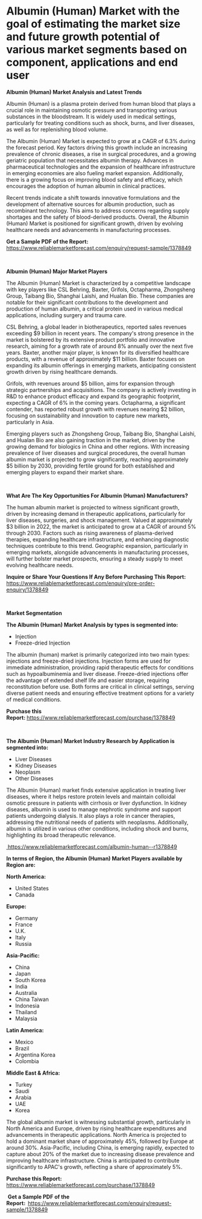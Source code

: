 <p><h1>Albumin (Human) Market with the goal of estimating the market size and future growth potential of various market segments based on component, applications and end user</h1></p><p><strong>Albumin (Human) Market Analysis and Latest Trends</strong></p>
<p><p>Albumin (Human) is a plasma protein derived from human blood that plays a crucial role in maintaining osmotic pressure and transporting various substances in the bloodstream. It is widely used in medical settings, particularly for treating conditions such as shock, burns, and liver diseases, as well as for replenishing blood volume.</p><p>The Albumin (Human) Market is expected to grow at a CAGR of 6.3% during the forecast period. Key factors driving this growth include an increasing prevalence of chronic diseases, a rise in surgical procedures, and a growing geriatric population that necessitates albumin therapy. Advances in pharmaceutical technologies and the expansion of healthcare infrastructure in emerging economies are also fueling market expansion. Additionally, there is a growing focus on improving blood safety and efficacy, which encourages the adoption of human albumin in clinical practices. </p><p>Recent trends indicate a shift towards innovative formulations and the development of alternative sources for albumin production, such as recombinant technology. This aims to address concerns regarding supply shortages and the safety of blood-derived products. Overall, the Albumin (Human) Market is positioned for significant growth, driven by evolving healthcare needs and advancements in manufacturing processes.</p></p>
<p><strong>Get a Sample PDF of the Report:&nbsp;</strong> <a href="https://www.reliablemarketforecast.com/enquiry/request-sample/1378849?utm_campaign=1833&utm_medium=2&utm_source=Github&utm_content=ia&utm_term=19042025&utm_id=albumin-human">https://www.reliablemarketforecast.com/enquiry/request-sample/1378849</a></p>
<p>&nbsp;</p>
<p><strong>Albumin (Human) Major Market Players</strong></p>
<p><p>The Albumin (Human) Market is characterized by a competitive landscape with key players like CSL Behring, Baxter, Grifols, Octapharma, Zhongsheng Group, Taibang Bio, Shanghai Laishi, and Hualan Bio. These companies are notable for their significant contributions to the development and production of human albumin, a critical protein used in various medical applications, including surgery and trauma care.</p><p>CSL Behring, a global leader in biotherapeutics, reported sales revenues exceeding $9 billion in recent years. The company's strong presence in the market is bolstered by its extensive product portfolio and innovative research, aiming for a growth rate of around 8% annually over the next five years. Baxter, another major player, is known for its diversified healthcare products, with a revenue of approximately $11 billion. Baxter focuses on expanding its albumin offerings in emerging markets, anticipating consistent growth driven by rising healthcare demands.</p><p>Grifols, with revenues around $5 billion, aims for expansion through strategic partnerships and acquisitions. The company is actively investing in R&D to enhance product efficacy and expand its geographic footprint, expecting a CAGR of 6% in the coming years. Octapharma, a significant contender, has reported robust growth with revenues nearing $2 billion, focusing on sustainability and innovation to capture new markets, particularly in Asia.</p><p>Emerging players such as Zhongsheng Group, Taibang Bio, Shanghai Laishi, and Hualan Bio are also gaining traction in the market, driven by the growing demand for biologics in China and other regions. With increasing prevalence of liver diseases and surgical procedures, the overall human albumin market is projected to grow significantly, reaching approximately $5 billion by 2030, providing fertile ground for both established and emerging players to expand their market share.</p></p>
<p>&nbsp;</p>
<p><strong>What Are The Key Opportunities For Albumin (Human) Manufacturers?</strong></p>
<p><p>The human albumin market is projected to witness significant growth, driven by increasing demand in therapeutic applications, particularly for liver diseases, surgeries, and shock management. Valued at approximately $3 billion in 2022, the market is anticipated to grow at a CAGR of around 5% through 2030. Factors such as rising awareness of plasma-derived therapies, expanding healthcare infrastructure, and enhancing diagnostic techniques contribute to this trend. Geographic expansion, particularly in emerging markets, alongside advancements in manufacturing processes, will further bolster market prospects, ensuring a steady supply to meet evolving healthcare needs.</p></p>
<p><strong>Inquire or Share Your Questions If Any Before Purchasing This Report:</strong> <a href="https://www.reliablemarketforecast.com/enquiry/pre-order-enquiry/1378849?utm_campaign=1833&utm_medium=2&utm_source=Github&utm_content=ia&utm_term=19042025&utm_id=albumin-human">https://www.reliablemarketforecast.com/enquiry/pre-order-enquiry/1378849</a></p>
<p>&nbsp;</p>
<p><strong>Market Segmentation</strong></p>
<p><strong>The Albumin (Human) Market Analysis by types is segmented into:</strong></p>
<p><ul><li>Injection</li><li>Freeze-dried Injection</li></ul></p>
<p><p>The albumin (human) market is primarily categorized into two main types: injections and freeze-dried injections. Injection forms are used for immediate administration, providing rapid therapeutic effects for conditions such as hypoalbuminemia and liver disease. Freeze-dried injections offer the advantage of extended shelf life and easier storage, requiring reconstitution before use. Both forms are critical in clinical settings, serving diverse patient needs and ensuring effective treatment options for a variety of medical conditions.</p></p>
<p><strong>Purchase this Report:&nbsp;</strong><a href="https://www.reliablemarketforecast.com/purchase/1378849?utm_campaign=1833&utm_medium=2&utm_source=Github&utm_content=ia&utm_term=19042025&utm_id=albumin-human">https://www.reliablemarketforecast.com/purchase/1378849</a></p>
<p>&nbsp;</p>
<p><strong>The Albumin (Human) Market Industry Research by Application is segmented into:</strong></p>
<p><ul><li>Liver Diseases</li><li>Kidney Diseases</li><li>Neoplasm</li><li>Other Diseases</li></ul></p>
<p><p>The Albumin (Human) market finds extensive application in treating liver diseases, where it helps restore protein levels and maintain colloidal osmotic pressure in patients with cirrhosis or liver dysfunction. In kidney diseases, albumin is used to manage nephrotic syndrome and support patients undergoing dialysis. It also plays a role in cancer therapies, addressing the nutritional needs of patients with neoplasms. Additionally, albumin is utilized in various other conditions, including shock and burns, highlighting its broad therapeutic relevance.</p></p>
<p><a href="https://www.reliablemarketforecast.com/albumin-human--r1378849?utm_campaign=1833&utm_medium=2&utm_source=Github&utm_content=ia&utm_term=19042025&utm_id=albumin-human">&nbsp;https://www.reliablemarketforecast.com/albumin-human--r1378849</a></p>
<p><strong>In terms of Region, the Albumin (Human) Market Players available by Region are:</strong></p>
<p>
    <p> <strong> North America: </strong>
        <ul>
            <li>United States</li>
            <li>Canada</li>
        </ul>
        </p> 
    <p> <strong> Europe: </strong>
        <ul>
            <li>Germany</li>
            <li>France</li>
            <li>U.K.</li>
            <li>Italy</li>
            <li>Russia</li>
        </ul>
        </p> 
    <p> <strong> Asia-Pacific: </strong>
        <ul>
            <li>China</li>
            <li>Japan</li>
            <li>South Korea</li>
            <li>India</li>
            <li>Australia</li>
            <li>China Taiwan</li>
            <li>Indonesia</li>
            <li>Thailand</li>
            <li>Malaysia</li>
        </ul>
        </p> 
    <p> <strong> Latin America: </strong>
        <ul>
            <li>Mexico</li>
            <li>Brazil</li>
            <li>Argentina Korea</li>
            <li>Colombia</li>
        </ul>
        </p> 
    <p> <strong> Middle East & Africa: </strong>
        <ul>
            <li>Turkey</li>
            <li>Saudi</li>
            <li>Arabia</li>
            <li>UAE</li>
            <li>Korea</li>
        </ul>
    </p>
    </p>
<p><p>The global albumin market is witnessing substantial growth, particularly in North America and Europe, driven by rising healthcare expenditures and advancements in therapeutic applications. North America is projected to hold a dominant market share of approximately 45%, followed by Europe at around 30%. Asia-Pacific, including China, is emerging rapidly, expected to capture about 20% of the market due to increasing disease prevalence and improving healthcare infrastructure. China is anticipated to contribute significantly to APAC's growth, reflecting a share of approximately 5%.</p></p>
<p><strong>Purchase this Report: </strong><a href="https://www.reliablemarketforecast.com/purchase/1378849?utm_campaign=1833&utm_medium=2&utm_source=Github&utm_content=ia&utm_term=19042025&utm_id=albumin-human">https://www.reliablemarketforecast.com/purchase/1378849</a></p>
<p>&nbsp;<strong>Get a Sample PDF of the Report:&nbsp;&nbsp;</strong><a href="https://www.reliablemarketforecast.com/enquiry/request-sample/1378849?utm_campaign=1833&utm_medium=2&utm_source=Github&utm_content=ia&utm_term=19042025&utm_id=albumin-human">https://www.reliablemarketforecast.com/enquiry/request-sample/1378849</a></p>
<p><strong></strong></p>
<p><p></p><p></p><p></p></p>